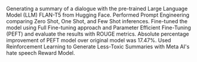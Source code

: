 Generating a summary of a dialogue with the pre-trained Large Language Model (LLM) FLAN-T5 from Hugging Face.
Performed Prompt Engineering comparing Zero Shot, One Shot, and Few Shot inferences. Fine-tuned the model using Full Fine-tuning approach and Parameter Efficient Fine-Tuning (PEFT) and evaluate the results with ROUGE metrics. Absolute percentage improvement of PEFT model over original model was 17.47%.
Used Reinforcement Learning to Generate Less-Toxic Summaries with Meta AI's hate speech Reward Model.

